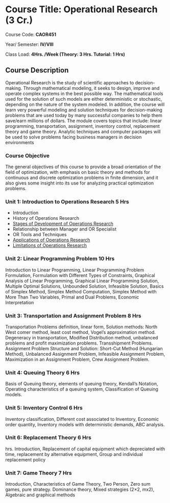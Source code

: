 # Course Title: Operational Research (3 Cr.)

Course Code: **CAOR451**

Year/ Semester: **IV/VIII**

Class Load: **4Hrs. /Week (Theory: 3 Hrs. Tutorial: 1 Hrs)**

## Course Description

Operational Research is the study of scientific approaches to decision-making. Through mathematical modeling, it seeks to design, improve and operate complex systems in the best possible way. The mathematical tools used for the solution of such models are either deterministic or stochastic, depending on the nature of the system modeled. In addition, the course will learn very powerful modeling and solution techniques for decision-making problems that are used today by many successful companies to help them save/earn millions of dollars. The module covers topics that include: linear programming, transportation, assignment, inventory control, replacement theory and game theory. Analytic techniques and computer packages will be used to solve problems facing business managers in decision environments

### Course Objective

The general objectives of this course to provide a broad orientation of the field of optimization, with emphasis on basic theory and methods for continuous and discrete optimization problems in finite dimension, and it also gives some insight into its use for analyzing practical optimization problems.

### Unit 1: Introduction to Operations Research 5 Hrs

- Introduction 
- History of Operations Research
- [Stages of Development of Operations Research](./history.md#stages-of-development-of-operations-research)
- Relationship between Manager and OR Specialist
- OR Tools and Techniques
- [Applications of Operations Research](./history.md#application-of-operations-research)
- [Limitations of Operations Research](./history.md#limitations-of-operations-research)

### Unit 2: Linear Programming Problem 10 Hrs

Introduction to Linear Programming, Linear Programming Problem Formulation, Formulation with Different Types of Constraints, Graphical Analysis of Linear Programming, Graphical Linear Programming Solution, Multiple Optimal Solutions, Unbounded Solution, Infeasible Solution, Basics of Simplex Method, Simplex Method Computation, Simplex Method with More Than Two Variables, Primal and Dual Problems, Economic Interpretation

### Unit 3: Transportation and Assignment Problem 8 Hrs

Transportation Problems definition, linear form, Solution methods: North West comer method, least cost method, Vogel’s approximation method. Degeneracy in transportation, Modified Distribution method, unbalanced problems and profit maximization problems. Transshipment Problems. Assignment Problem Structure and Solution: Short-Cut Method (Hungarian Method), Unbalanced Assignment Problem, Infeasible Assignment Problem, Maximization in an Assignment Problem, Crew Assignment Problem.

### Unit 4: Queuing Theory 6 Hrs

Basis of Queuing theory, elements of queuing theory, Kendall’s Notation, Operating characteristics of a queuing system, Classification of Queuing models.

### Unit 5: Inventory Control 6 Hrs

Inventory classification, Different cost associated to Inventory, Economic order quantity, Inventory models with deterministic demands, ABC analysis.

### Unit 6: Replacement Theory 6 Hrs

hrs. Introduction, Replacement of capital equipment which depreciated with time, replacement by alternative equipment, Group and individual replacement policy

### Unit 7: Game Theory 7 Hrs

Introduction, Characteristics of Game Theory, Two Person, Zero sum games, pure strategy. Dominance theory, Mixed strategies (2×2, mx2), Algebraic and graphical methods